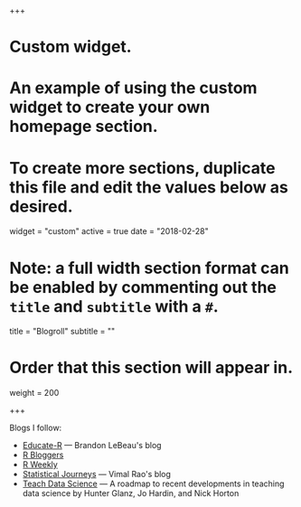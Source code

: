 +++
# Custom widget.
# An example of using the custom widget to create your own homepage section.
# To create more sections, duplicate this file and edit the values below as desired.
widget = "custom"
active = true
date = "2018-02-28"

# Note: a full width section format can be enabled by commenting out the `title` and `subtitle` with a `#`.
title = "Blogroll"
subtitle = ""

# Order that this section will appear in.
weight = 200

+++

Blogs I follow:

- [Educate-R](https://brandonlebeau.org/) &mdash; Brandon LeBeau's blog
- [R Bloggers](https://www.google.com/url?q=http://r-bloggers.com&sa=D&ust=1520187345253000&usg=AFQjCNFUpFqK5Vl6LgCCppwwqZMD47N1xQ)
- [R Weekly](https://rweekly.org)
- [Statistical Journeys](https://statisticaljourneys.home.blog/) &mdash; Vimal Rao's blog
- [Teach Data Science](https://teachdatascience.com/) &mdash; A roadmap to recent developments in teaching data science by Hunter Glanz, Jo Hardin, and Nick Horton


